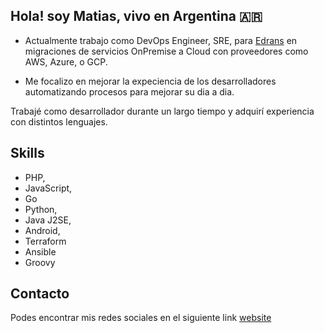 ## Hola! soy Matias, vivo en Argentina 🇦🇷

* Actualmente trabajo como DevOps Engineer, SRE, para [Edrans](https://www.linkedin.com/company/edrans/) en migraciones de servicios OnPremise a Cloud con proveedores como AWS, Azure, o GCP.

* Me focalizo en mejorar la expeciencia de los desarrolladores automatizando procesos para mejorar su dia a dia.

Trabajé como desarrollador durante un largo tiempo y adquirí experiencia con distintos lenguajes.

## Skills

* PHP,
* JavaScript,
* Go
* Python,
* Java J2SE,
* Android,
* Terraform
* Ansible
* Groovy

## Contacto

Podes encontrar mis redes sociales en el siguiente link [website](https://yosoyfunes.com)